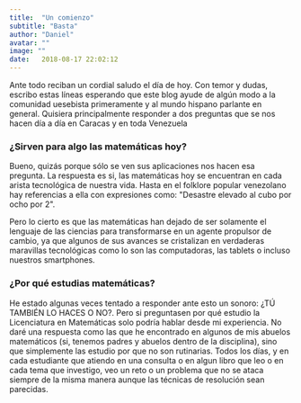 ```yaml
---
title:  "Un comienzo"
subtitle: "Basta"
author: "Daniel"
avatar: ""
image: ""
date:   2018-08-17 22:02:12
---
```


Ante todo reciban un cordial saludo el día de hoy. Con temor y dudas, escribo estas líneas esperando que este blog ayude de algún modo a la comunidad uesebista primeramente y al mundo hispano parlante en general. Quisiera principalmente responder a dos preguntas que se nos hacen día a día en Caracas y en toda Venezuela 

### ¿Sirven para algo las matemáticas hoy? 
Bueno, quizás porque sólo se ven sus aplicaciones nos hacen esa pregunta. La respuesta es si, las matemáticas hoy se encuentran en cada arista tecnológica de nuestra vida. Hasta en el folklore popular venezolano hay referencias a ella con expresiones como: "Desastre elevado al cubo por ocho por 2". 

Pero lo cierto es que las matemáticas han dejado de ser solamente el lenguaje de las ciencias para transformarse en un agente propulsor de cambio, ya que algunos de sus avances se cristalizan en verdaderas maravillas tecnológicas como lo son las computadoras, las tablets o incluso nuestros smartphones.    

### ¿Por qué estudias matemáticas?
He estado algunas veces tentado a responder ante esto un sonoro: ¿TÚ TAMBIÉN LO HACES O NO?. Pero si preguntasen por qué estudio la Licenciatura en Matemáticas solo podría hablar desde mi experiencia. No daré una respuesta como las que he encontrado en algunos de mis abuelos matemáticos (si, tenemos padres y abuelos dentro de la disciplina), sino que simplemente las estudio por que no son rutinarias. Todos los días, y en cada estudiante que atiendo en una consulta o en algun libro que leo o en cada tema que investigo, veo un reto o un problema que no se ataca siempre de la misma manera aunque las técnicas de resolución sean parecidas.

